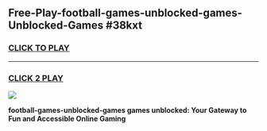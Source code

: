 
## Free-Play-football-games-unblocked-games-Unblocked-Games #38kxt
<h3>
<a href="https://news.freeplayer.one?title=football-games-unblocked-games&ref=8M">CLICK TO PLAY</a></h3>
<hr>

<h3>
<a href="https://news.freeplayer.one?title=football-games-unblocked-games&ref=8M">CLICK 2 PLAY</a>
  
</h3>

<a href="https://news.freeplayer.one?title=football-games-unblocked-games&ref=8M"><img src="https://clearcache.store/games.png"></a>


**football-games-unblocked-games games unblocked: Your Gateway to Fun and Accessible Online Gaming**
